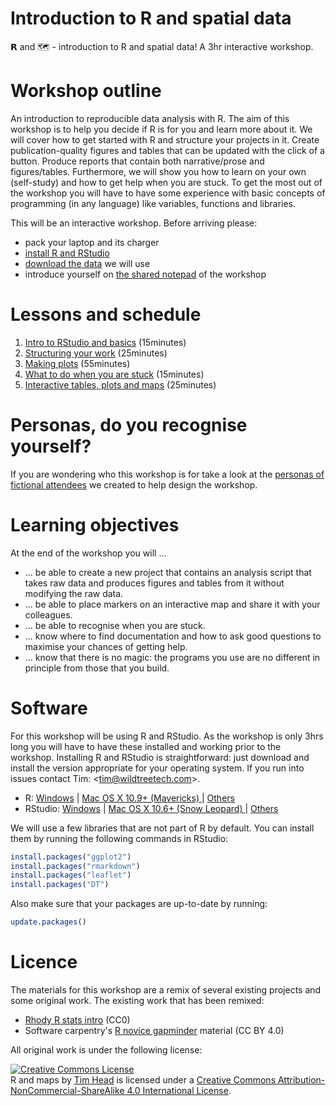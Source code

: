 # Introduction to R and spatial data
𝗥 and 🗺 - introduction to R and spatial data! A 3hr interactive workshop.


# Workshop outline

An introduction to reproducible data analysis with R. The aim of this
workshop is to help you decide if R is for you and learn
more about it. We will cover how to
get started with R and structure your projects in it. Create publication-quality
figures and tables that can be updated with the click of a button. Produce
reports that contain both narrative/prose and figures/tables. Furthermore,
we will show you how to learn on your own (self-study) and how to get help when
you are stuck. To get the most out of the workshop you will have to have
some experience with basic concepts of programming (in any language) like
variables, functions and libraries.

This will be an interactive workshop. Before arriving please:

* pack your laptop and its charger
* [install R and RStudio](#software)
* [download the data](https://github.com/wildtreetech/r-and-maps/raw/master/data/gapminder-FiveYearData.csv)
  we will use
* introduce yourself on [the shared notepad](https://public.etherpad-mozilla.org/p/geong-r-and-maps-2016) of the workshop


# Lessons and schedule

1. [Intro to RStudio and basics](lessons/01-getting-started.Rmd) (15minutes)
1. [Structuring your work](lessons/02-getting-organised.Rmd) (25minutes)
1. [Making plots](lessons/03-plotting.Rmd) (55minutes)
1. [What to do when you are stuck](lessons/04-getting-help.Rmd) (15minutes)
1. [Interactive tables, plots and maps](lessons/05-interactive-maps.Rmd) (25minutes)


# Personas, do you recognise yourself?

If you are wondering who this workshop is for take a look at the [personas
of fictional attendees][personas] we created to help design the workshop.

[personas]: https://github.com/wildtreetech/r-and-maps/issues/1


# Learning objectives

At the end of the workshop you will ...

* … be able to create a new project that contains an analysis script
  that takes raw data and produces figures and tables from it without
  modifying the raw data.
* … be able to place markers on an interactive map and share it with
  your colleagues.
* … be able to recognise when you are stuck.
* … know where to find documentation and how to ask good questions to
  maximise your chances of getting help.
* … know that there is no magic: the programs you use are no different
  in principle from those that you build.


# Software

For this workshop will be using R and RStudio. As the workshop is only 3hrs
long you will have to have these installed and working prior to the
workshop. Installing R and RStudio is straightforward: just download and
install the version appropriate for your operating system. If you run into
issues contact Tim: <[tim@wildtreetech.com](mailto:tim@wildtreetech.com)>.

- R: [Windows](https://cran.r-project.org/bin/windows/base/R-3.3.1-win.exe) | [Mac OS X 10.9+ (Mavericks) ](https://cran.r-project.org/bin/macosx/R-3.3.1.pkg) |  [Others](https://cran.r-project.org/)
- RStudio: [Windows](https://download1.rstudio.org/RStudio-0.99.903.exe) | [Mac OS X 10.6+ (Snow Leopard) ](https://download1.rstudio.org/RStudio-0.99.903.dmg) |  [Others](https://www.rstudio.com/products/rstudio/download/)

We will use a few libraries that are not part of R by default. You can install
them by running the following commands in RStudio:

```R
install.packages("ggplot2")
install.packages("rmarkdown")
install.packages("leaflet")
install.packages("DT")
```

Also make sure that your packages are up-to-date by running:

```R
update.packages()
```

# Licence

The materials for this workshop are a remix of several existing projects and
some original work. The existing work that has been remixed:

* [Rhody R stats intro](https://github.com/rhodyrstats/intro_r_workshop) (CC0)
* Software carpentry's [R novice gapminder](https://github.com/swcarpentry/r-novice-gapminder)
  material (CC BY 4.0)

All original work is under the following license:

<a rel="license" href="http://creativecommons.org/licenses/by-nc-sa/4.0/"><img alt="Creative Commons License" style="border-width:0" src="https://i.creativecommons.org/l/by-nc-sa/4.0/80x15.png" /></a><br /><span xmlns:dct="http://purl.org/dc/terms/" property="dct:title">R and maps</span> by <a xmlns:cc="http://creativecommons.org/ns#" href="https://github.com/wildtreetech/ghbd" property="cc:attributionName" rel="cc:attributionURL">Tim Head</a> is licensed under a <a rel="license" href="http://creativecommons.org/licenses/by-nc-sa/4.0/">Creative Commons Attribution-NonCommercial-ShareAlike 4.0 International License</a>.
